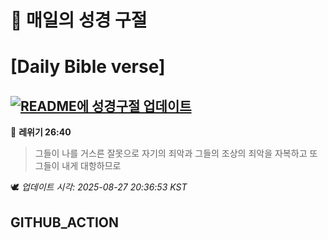 # 🙏 매일의 성경 구절
# [Daily Bible verse]
## [![README에 성경구절 업데이트](https://github.com/DONGSUKA/first_test/actions/workflows/update-readme-bible.yml/badge.svg)](https://github.com/DONGSUKA/first_test/actions/workflows/update-readme-bible.yml)
<!-- START_BIBLE_VERSE -->
📖 **레위기 26:40**
> 그들이 나를 거스른 잘못으로 자기의 죄악과 그들의 조상의 죄악을 자복하고 또 그들이 내게 대항하므로

🕊️ _업데이트 시각: 2025-08-27 20:36:53 KST_
  <!-- END_BIBLE_VERSE -->
## GITHUB_ACTION
